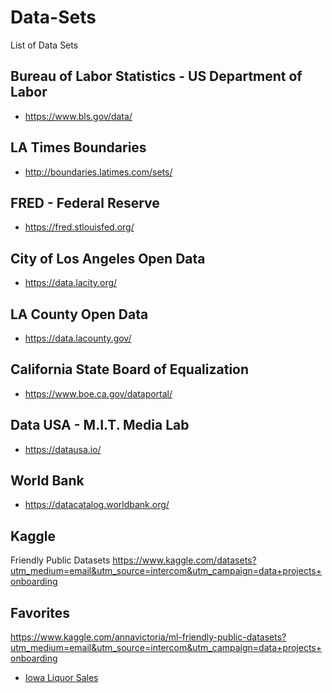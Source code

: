 # Data-Sets
List of Data Sets

## Bureau of Labor Statistics - US Department of Labor
* https://www.bls.gov/data/

## LA Times Boundaries
* http://boundaries.latimes.com/sets/

## FRED - Federal Reserve
* https://fred.stlouisfed.org/

## City of Los Angeles Open Data  
* https://data.lacity.org/

## LA County Open Data
* https://data.lacounty.gov/

## California State Board of Equalization
* https://www.boe.ca.gov/dataportal/

## Data USA - M.I.T. Media Lab
* https://datausa.io/

## World Bank
* https://datacatalog.worldbank.org/

## Kaggle

Friendly Public Datasets
https://www.kaggle.com/datasets?utm_medium=email&utm_source=intercom&utm_campaign=data+projects+onboarding

## Favorites

https://www.kaggle.com/annavictoria/ml-friendly-public-datasets?utm_medium=email&utm_source=intercom&utm_campaign=data+projects+onboarding

* [Iowa Liquor Sales](https://www.kaggle.com/residentmario/iowa-liquor-sales)



 
